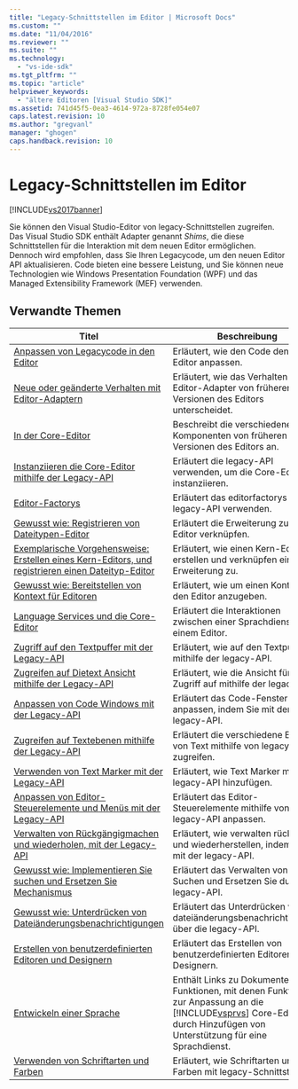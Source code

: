 ```yaml
---
title: "Legacy-Schnittstellen im Editor | Microsoft Docs"
ms.custom: ""
ms.date: "11/04/2016"
ms.reviewer: ""
ms.suite: ""
ms.technology: 
  - "vs-ide-sdk"
ms.tgt_pltfrm: ""
ms.topic: "article"
helpviewer_keywords: 
  - "ältere Editoren [Visual Studio SDK]"
ms.assetid: 741d45f5-0ea3-4614-972a-8728fe054e07
caps.latest.revision: 10
ms.author: "gregvanl"
manager: "ghogen"
caps.handback.revision: 10
---
```

# Legacy-Schnittstellen im Editor
[!INCLUDE[vs2017banner](../code-quality/includes/vs2017banner.md)]

Sie können den Visual Studio\-Editor von legacy\-Schnittstellen zugreifen. Das Visual Studio SDK enthält Adapter genannt *Shims*, die diese Schnittstellen für die Interaktion mit dem neuen Editor ermöglichen. Dennoch wird empfohlen, dass Sie Ihren Legacycode, um den neuen Editor API aktualisieren. Code bieten eine bessere Leistung, und Sie können neue Technologien wie Windows Presentation Foundation \(WPF\) und das Managed Extensibility Framework \(MEF\) verwenden.  
  
## Verwandte Themen  
  
|Titel|Beschreibung|  
|-----------|------------------|  
|[Anpassen von Legacycode in den Editor](../extensibility/adapting-legacy-code-to-the-editor.md)|Erläutert, wie den Code den neuen Editor anpassen.|  
|[Neue oder geänderte Verhalten mit Editor\-Adaptern](../extensibility/new-or-changed-behavior-with-editor-adapters.md)|Erläutert, wie das Verhalten der Editor\-Adapter von früheren Versionen des Editors unterscheidet.|  
|[In der Core\-Editor](../extensibility/inside-the-core-editor.md)|Beschreibt die verschiedenen Komponenten von früheren Versionen des Editors an.|  
|[Instanziieren die Core\-Editor mithilfe der Legacy\-API](../extensibility/instantiating-the-core-editor-by-using-the-legacy-api.md)|Erläutert die legacy\-API verwenden, um die Core\-Editor zu instanziieren.|  
|[Editor\-Factorys](../extensibility/editor-factories.md)|Erläutert das editorfactorys mit legacy\-API verwenden.|  
|[Gewusst wie: Registrieren von Dateitypen\-Editor](../extensibility/how-to-register-editor-file-types.md)|Erläutert die Erweiterung zum Editor verknüpfen.|  
|[Exemplarische Vorgehensweise: Erstellen eines Kern\-Editors, und registrieren einen Dateityp\-Editor](../extensibility/walkthrough-creating-a-core-editor-and-registering-an-editor-file-type.md)|Erläutert, wie einen Kern\-Editor erstellen und verknüpfen eine Erweiterung zu.|  
|[Gewusst wie: Bereitstellen von Kontext für Editoren](../extensibility/how-to-provide-context-for-editors.md)|Erläutert, wie um einen Kontext für den Editor anzugeben.|  
|[Language Services und die Core\-Editor](../extensibility/language-services-and-the-core-editor.md)|Erläutert die Interaktionen zwischen einer Sprachdienst und einem Editor.|  
|[Zugriff auf den Textpuffer mit der Legacy\-API](../extensibility/accessing-the-text-buffer-by-using-the-legacy-api.md)|Erläutert, wie auf den Textpuffer mithilfe der legacy\-API.|  
|[Zugreifen auf Dietext Ansicht mithilfe der Legacy\-API](../extensibility/accessing-thetext-view-by-using-the-legacy-api.md)|Erläutert, wie die Ansicht für den Zugriff auf mithilfe der legacy\-API.|  
|[Anpassen von Code Windows mit der Legacy\-API](../extensibility/customizing-code-windows-by-using-the-legacy-api.md)|Erläutert das Code\-Fenster anpassen, indem Sie mit der legacy\-API.|  
|[Zugreifen auf Textebenen mithilfe der Legacy\-API](../extensibility/accessing-text-layers-by-using-the-legacy-api.md)|Erläutert die verschiedene Ebenen von Text mithilfe von legacy\-API zugreifen.|  
|[Verwenden von Text Marker mit der Legacy\-API](../extensibility/using-text-markers-with-the-legacy-api.md)|Erläutert, wie Text Marker mit legacy\-API hinzufügen.|  
|[Anpassen von Editor\-Steuerelemente und Menüs mit der Legacy\-API](../extensibility/customizing-editor-controls-and-menus-by-using-the-legacy-api.md)|Erläutert das Editor\-Steuerelemente mithilfe von legacy\-API anpassen.|  
|[Verwalten von Rückgängigmachen und wiederholen, mit der Legacy\-API](../extensibility/managing-undo-and-redo-by-using-the-legacy-api.md)|Erläutert, wie verwalten rückgängig und wiederherstellen, indem Sie mit der legacy\-API.|  
|[Gewusst wie: Implementieren Sie suchen und Ersetzen Sie Mechanismus](../extensibility/how-to-implement-the-find-and-replace-mechanism.md)|Erläutert das Verwalten von Suchen und Ersetzen Sie durch die legacy\-API.|  
|[Gewusst wie: Unterdrücken von Dateiänderungsbenachrichtigungen](../extensibility/how-to-suppress-file-change-notifications.md)|Erläutert das Unterdrücken von dateiänderungsbenachrichtigungen über die legacy\-API.|  
|[Erstellen von benutzerdefinierten Editoren und Designern](../extensibility/creating-custom-editors-and-designers.md)|Erläutert das Erstellen von benutzerdefinierten Editoren und Designern.|  
|[Entwickeln einer Sprache](../extensibility/internals/developing-a-legacy-language-service.md)|Enthält Links zu Dokumenten über Funktionen, mit denen Funktionen zur Anpassung an die [!INCLUDE[vsprvs](../code-quality/includes/vsprvs_md.md)] Core\-Editor durch Hinzufügen von Unterstützung für eine Sprachdienst.|  
|[Verwenden von Schriftarten und Farben](../extensibility/using-fonts-and-colors.md)|Erläutert, wie Schriftarten und Farben mit legacy\-Schnittstellen.|